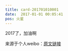 ```yaml
---
title: card-201701010001
date:  2017-01-01 00:05:41
pos: 火星
---
```

2017了，加油啊 

来源于个人weibo：[原文链接](https://m.weibo.cn/status/EoIe1g1MT?mblogid=EoIe1g1MT)